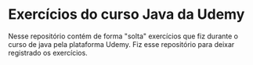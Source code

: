 # Exercícios do curso Java da Udemy

Nesse repositório contém de forma "solta" exercícios que fiz durante o curso de java pela plataforma Udemy.
Fiz esse repositório para deixar registrado os exercícios.

